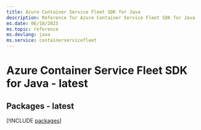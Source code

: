 ```yaml
---
title: Azure Container Service Fleet SDK for Java
description: Reference for Azure Container Service Fleet SDK for Java
ms.date: 06/18/2025
ms.topic: reference
ms.devlang: java
ms.service: containerservicefleet
---
```

# Azure Container Service Fleet SDK for Java - latest
## Packages - latest
[!INCLUDE [packages](container-service-fleet-index.md)]